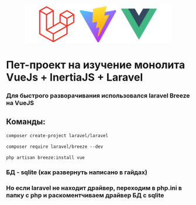 <p align="center"><a href="https://laravel.com" target="_blank"><img src="readme.png" width="400" alt="Laravel Logo"></a></p>

<h1>Пет-проект на изучение монолита VueJs + InertiaJS + Laravel </h1>

### Для быстрого разворачивания использовался laravel Breeze на VueJS

## Команды:

```
composer create-project laravel/laravel
```

```
composer require laravel/breeze --dev
```

```
php artisan breeze:install vue
```

### БД - sqlite (как развернуть написано в гайдах)

### Но если laravel не находит драйвер, переходим в php.ini в папку с php и раскоментчиваем драйвер БД с sqlite
